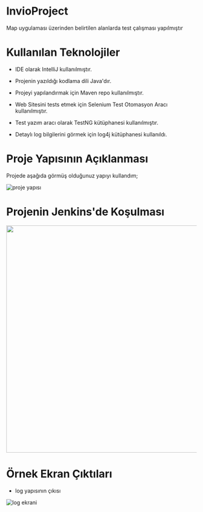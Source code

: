 # InvioProject
Map uygulaması üzerinden belirtilen alanlarda test çalışması yapılmıştır

# Kullanılan Teknolojiler
+ IDE olarak IntelliJ kullanılmıştır.  

+ Projenin yazıldığı kodlama dili Java'dır.

+ Projeyi yapılandırmak için Maven repo kullanılmıştır.

+ Web Sitesini tests etmek için Selenium Test Otomasyon Aracı kullanılmıştır.

+ Test yazım aracı olarak TestNG kütüphanesi kullanılmıştır.

+ Detaylı log bilgilerini görmek için log4j kütüphanesi kullanıldı.

# Proje Yapısının Açıklanması
Projede aşağıda görmüş olduğunuz yapıyı kullandım;

![proje yapısı](https://github.com/Yhyyzcgl/mobilTesting/blob/main/src/%C4%B1%C4%B1%C4%B1%C4%B1%C4%B1%C4%B1%C4%B1%C4%B1%C4%B1.png)


# Projenin Jenkins'de Koşulması
<img src="https://github.com/Yhyyzcgl/mobilTesting/blob/main/src/rec-screen_1.gif" width="600">




# Örnek Ekran Çıktıları
+ log yapısının çıkısı

![log ekrani](https://user-images.githubusercontent.com/111223290/199615654-546d0cb2-3ed9-4433-8407-4cbae47b86a6.png)


